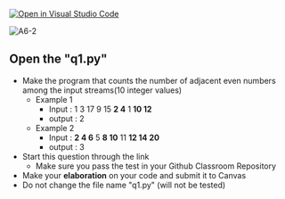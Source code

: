[![Open in Visual Studio Code](https://classroom.github.com/assets/open-in-vscode-c66648af7eb3fe8bc4f294546bfd86ef473780cde1dea487d3c4ff354943c9ae.svg)](https://classroom.github.com/online_ide?assignment_repo_id=8761563&assignment_repo_type=AssignmentRepo)
<!-- [A6-2] (https://prezi.com/p/edit/-xdwv8fik5xk/) -->

![A6-2](https://nimbus-screenshots.s3.amazonaws.com/s/006142bab5f4e114c969b85acee91fa3.png)

## Open the "q1.py"

- Make the program that counts the number of adjacent even numbers among the input streams(10 integer values)
  - Example 1
    - Input : 1 3 17 9 15 **2 4** 1 **10 12**
    - output : 2
  - Example 2
    - Input : **2 4 6** 5 **8 10** 11 **12 14 20**
    - output : 3
- Start this question through the link
  - Make sure you pass the test in your Github Classroom Repository
- Make your **elaboration** on your code and submit it to Canvas
- Do not change the file name "q1.py" (will not be tested)
